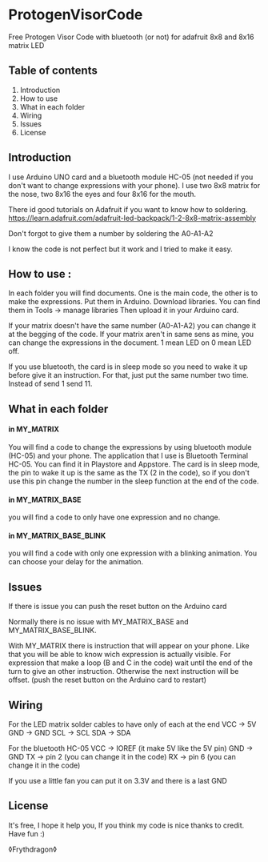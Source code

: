 # ProtogenVisorCode
Free Protogen Visor Code with bluetooth (or not) for adafruit 8x8 and 8x16 matrix LED


## Table of contents
1. Introduction
2. How to use
3. What in each folder
4. Wiring
5. Issues
6. License


## Introduction
I use Arduino UNO card and a bluetooth module HC-05 (not needed if you don't want to change expressions with your phone).
I use two 8x8 matrix for the nose, two 8x16  the eyes and four 8x16 for the mouth.

There id good tutorials on Adafruit if you want to know how to soldering.
https://learn.adafruit.com/adafruit-led-backpack/1-2-8x8-matrix-assembly

Don't forgot to give them a number by soldering the A0-A1-A2

I know the code is not perfect but it work and I tried to make it easy.


## How to use :
In each folder you will find documents. One is the main code, the other is to make the expressions.
Put them in Arduino.
Download libraries. You can find them in Tools -> manage libraries
Then upload it in your Arduino card.

If your matrix doesn't have the same number (A0-A1-A2) you can change it at the begging of the code.
If your matrix aren't in same sens as mine, you can change the expressions in the document. 1 mean LED on 0 mean LED off.

If you use bluetooth, the card is in sleep mode so you need to wake it up before give it an instruction. For that, just put the same number two time. Instead of send 1 send 11.


## What in each folder

#### in MY_MATRIX 
You will find a code to change the expressions by using bluetooth module (HC-05) and your phone.
The application that I use is Bluetooth Terminal HC-05. You can find it in Playstore and Appstore.
The card is in sleep mode, the pin to wake it up is the same as the TX (2 in the code), so if you don't use this pin change the number in the sleep function at the end of the code.

#### in MY_MATRIX_BASE 
you will find a code to only have one expression and no change.

#### in MY_MATRIX_BASE_BLINK
you will find a code with only one expression with a blinking animation. You can choose your delay for the animation.


## Issues
If there is issue you can push the reset button on the Arduino card

Normally there is no issue with MY_MATRIX_BASE and MY_MATRIX_BASE_BLINK.

With MY_MATRIX there is instruction that will appear on your phone. Like that you will be able to know wich expression is actually visible.
For expression that make a loop (B and C in the code) wait until the end of the turn to give an other instruction. Otherwise the next instruction will be offset. (push the reset button on the Arduino card to restart)


## Wiring
For the LED matrix solder cables to have only of each at the end
VCC -> 5V
GND -> GND
SCL -> SCL
SDA -> SDA

For the bluetooth HC-05
VCC -> IOREF (it make 5V like the 5V pin)
GND -> GND
TX -> pin 2 (you can change it in the code)
RX -> pin 6 (you can change it in the code)

If you use a little fan you can put it on 3.3V and there is a last GND


## License
It's free,
I hope it help you,
If you think my code is nice thanks to credit.
Have fun :)


◊Frythdragon◊
